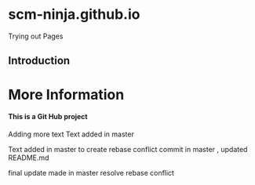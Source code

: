 # scm-ninja.github.io
Trying out Pages

## Introduction

# More Information

#### This is a Git Hub project
Adding more text
Text added in master


Text added in master to create rebase conflict
commit in master , updated README.md

final update made in master resolve rebase conflict